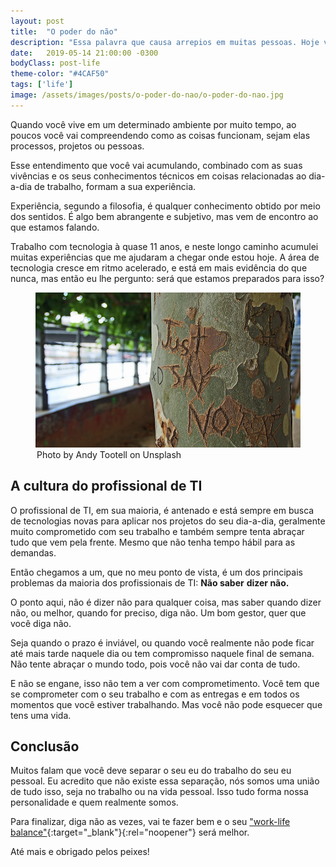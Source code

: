 ```yaml
---
layout: post
title:  "O poder do não"
description: "Essa palavra que causa arrepios em muitas pessoas. Hoje vamos conversar sobre porque ela é importante e porque ela deveria estar no seu vocabulário."
date:   2019-05-14 21:00:00 -0300
bodyClass: post-life
theme-color: "#4CAF50"
tags: ['life']
image: /assets/images/posts/o-poder-do-nao/o-poder-do-nao.jpg
---
```


Quando você vive em um determinado ambiente por muito tempo, ao poucos você vai compreendendo como as coisas funcionam, sejam elas processos, projetos ou pessoas.

Esse entendimento que você vai acumulando, combinado com as suas vivências e os seus conhecimentos técnicos em coisas relacionadas ao dia-a-dia de trabalho, formam a sua experiência. 

Experiência, segundo a filosofia, é qualquer conhecimento obtido por meio dos sentidos. É algo bem abrangente e subjetivo, mas vem de encontro ao que estamos falando.

Trabalho com tecnologia à quase 11 anos, e neste longo caminho acumulei muitas experiências que me ajudaram a chegar onde estou hoje. A área de tecnologia cresce em ritmo acelerado, e está em mais evidência do que nunca, mas então eu lhe pergunto: será que estamos preparados para isso? 


<figure>
  <picture>
    <source type="image/webp" srcset="/assets/images/webp/posts/o-poder-do-nao/o-poder-do-nao.webp" />
    <source srcset="/assets/images/posts/o-poder-do-nao/o-poder-do-nao.jpg" />
    <img itemprop="image" src="/assets/images/posts/o-poder-do-nao/o-poder-do-nao.jpg" alt="Apenas diga não" />
  </picture>
  <legend>Photo by Andy Tootell on Unsplash</legend>
</figure>


## A cultura do profissional de TI

O profissional de TI, em sua maioria, é antenado e está sempre em busca de tecnologias novas para aplicar nos projetos do seu dia-a-dia, geralmente muito comprometido com seu trabalho e também sempre tenta abraçar tudo que vem pela frente. Mesmo que não tenha tempo hábil para as demandas.

Então chegamos a um, que no meu ponto de vista, é um dos principais problemas da maioria dos profissionais de TI: **Não saber** **dizer não.**

O ponto aqui, não é dizer não para qualquer coisa, mas saber quando dizer não, ou melhor, quando for preciso, diga não. Um bom gestor, quer que você diga não. 

Seja quando o prazo é inviável, ou quando você realmente não pode ficar até mais tarde naquele dia ou tem compromisso naquele final de semana. Não tente abraçar o mundo todo, pois você não vai dar conta de tudo. 

E não se engane, isso não tem a ver com comprometimento. Você tem que se comprometer com o seu trabalho e com as entregas e em todos os momentos que você estiver trabalhando. Mas você não pode esquecer que tens uma vida. 



## Conclusão

Muitos falam que você deve separar o seu eu do trabalho do seu eu pessoal. Eu acredito que não existe essa separação, nós somos uma união de tudo isso, seja no trabalho ou na vida pessoal. Isso tudo forma nossa personalidade e quem realmente somos. 

Para finalizar, diga não as vezes, vai te fazer bem e o seu ["work-life balance"](https://en.wikipedia.org/wiki/Work%E2%80%93life_balance){:target="_blank"}{:rel="noopener"} será melhor.


Até mais e obrigado pelos peixes!
